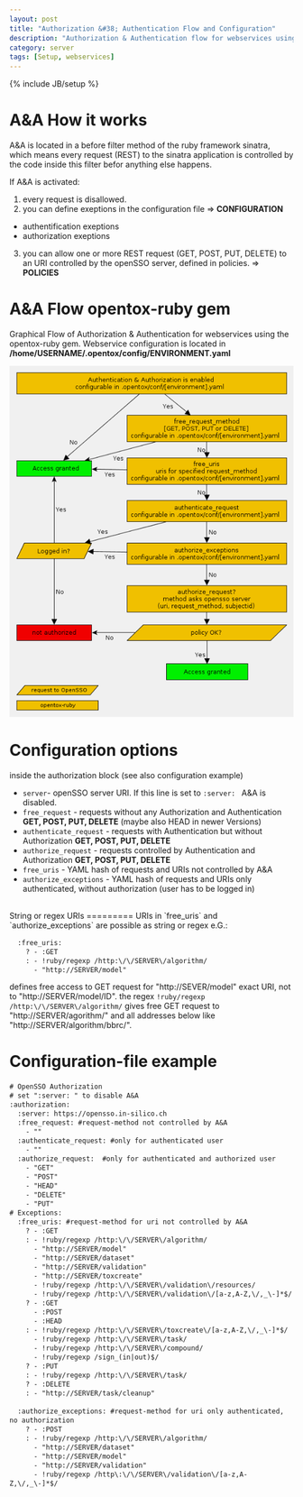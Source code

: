 ```yaml
---
layout: post
title: "Authorization &#38; Authentication Flow and Configuration"
description: "Authorization & Authentication flow for webservices using the opentox-ruby gem"
category: server
tags: [Setup, webservices]
---
```

{% include JB/setup %}


A&A How it works
=========
A&A is located in a before filter method of the ruby framework sinatra, which means every request (REST) to the sinatra application is controlled by the code inside this filter befor anything else happens.

If A&A is activated: 

1.  every request is disallowed.
2.  you can define exeptions in the configuration file => __CONFIGURATION__
  *  authentification exeptions
  *  authorization exeptions
3.   you can allow one or more REST request (GET, POST, PUT, DELETE) to an URI controlled by the openSSO server, defined in policies. => __POLICIES__


A&A Flow opentox-ruby gem
=========

Graphical Flow of Authorization & Authentication for webservices using the opentox-ruby gem. Webservice configuration is located in **/home/USERNAME/.opentox/config/ENVIRONMENT.yaml**  
 
![Authorization Authentication](/images/aa_flow.gif)


Configuration options
=========
inside the authorization block (see also configuration example)
* `server`- openSSO server URI. If this line is set to `:server: ` A&A is disabled.
* `free_request` - requests without any Authorization and Authentication **GET, POST, PUT, DELETE** (maybe also HEAD in newer Versions)
* `authenticate_request` - requests with Authentication but without Authorization **GET, POST, PUT, DELETE**
* `authorize_request` - requests controlled by  Authentication and Authorization **GET, POST, PUT, DELETE**
* `free_uris` - YAML hash of requests and URIs not controlled by A&A 
* `authorize_exceptions` -  YAML hash of requests and URIs only authenticated, without authorization (user has to be logged in)


<br />
String or regex URIs
=========
URIs in `free_uris` and `authorize_exceptions` are possible as string or regex
e.G.: 

      :free_uris:
        ? - :GET
        : - !ruby/regexp /http:\/\/SERVER\/algorithm/
          - "http://SERVER/model"

defines free access to GET request for "http://SEVER/model" exact URI, not to "http://SERVER/model/ID".
the regex `!ruby/regexp /http:\/\/SERVER\/algorithm/` gives free GET request to "http://SERVER/agorithm/" and all addresses below like "http://SERVER/algorithm/bbrc/".

Configuration-file example
=========

    # OpenSSO Authorization
    # set ":server: " to disable A&A
    :authorization:
      :server: https://opensso.in-silico.ch
      :free_request: #request-method not controlled by A&A
        - ""
      :authenticate_request: #only for authenticated user
        - ""
      :authorize_request:  #only for authenticated and authorized user
        - "GET"
        - "POST"
        - "HEAD"
        - "DELETE"
        - "PUT"
    # Exceptions:
      :free_uris: #request-method for uri not controlled by A&A
        ? - :GET
        : - !ruby/regexp /http:\/\/SERVER\/algorithm/
          - "http://SERVER/model"
          - "http://SERVER/dataset"
          - "http://SERVER/validation"
          - "http://SERVER/toxcreate"
          - !ruby/regexp /http:\/\/SERVER\/validation\/resources/
          - !ruby/regexp /http:\/\/SERVER\/validation\/[a-z,A-Z,\/,_\-]*$/
        ? - :GET
          - :POST
          - :HEAD
        : - !ruby/regexp /http:\/\/SERVER\/toxcreate\/[a-z,A-Z,\/,_\-]*$/
          - !ruby/regexp /http:\/\/SERVER\/task/
          - !ruby/regexp /http:\/\/SERVER\/compound/
          - !ruby/regexp /sign_(in|out)$/
        ? - :PUT
        : - !ruby/regexp /http:\/\/SERVER\/task/
        ? - :DELETE
        : - "http://SERVER/task/cleanup"
    
      :authorize_exceptions: #request-method for uri only authenticated, no authorization
        ? - :POST
        : - !ruby/regexp /http:\/\/SERVER\/algorithm/
          - "http://SERVER/dataset"
          - "http://SERVER/model"
          - "http://SERVER/validation"
          - !ruby/regexp /http\:\/\/SERVER\/validation\/[a-z,A-Z,\/,_\-]*$/

   